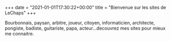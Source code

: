 +++
date = "2021-01-01T17:30:22+00:00"
title = "Bienvenue sur les sites de LeChaps"
+++

Bourbonnais, paysan, arbitre, joueur, citoyen, informaticien, architecte, pongiste, badiste, guitariste, papa, acteur...decouvrez mes sites pour mieux me connaitre.
